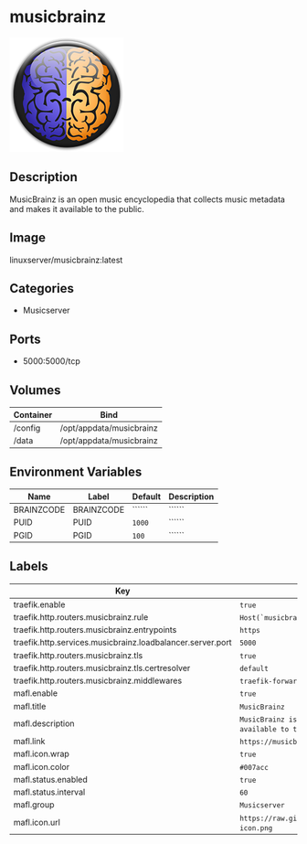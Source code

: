 # musicbrainz

![Logo](images/musicbrainz.png)

## Description
MusicBrainz is an open music encyclopedia that collects music metadata and makes it available to the public.

## Image
linuxserver/musicbrainz:latest

## Categories
- Musicserver

## Ports
- 5000:5000/tcp

## Volumes
| Container | Bind |
|-----------|------|
| /config | /opt/appdata/musicbrainz |
| /data | /opt/appdata/musicbrainz |

## Environment Variables
| Name | Label | Default | Description |
|------|-------|---------|-------------|
| BRAINZCODE | BRAINZCODE | `````` | `````` |
| PUID | PUID | ```1000``` | `````` |
| PGID | PGID | ```100``` | `````` |

## Labels
| Key | Value |
|-----|-------|
| traefik.enable | ```true``` |
| traefik.http.routers.musicbrainz.rule | ```Host(`musicbrainz.{$TRAEFIK_INGRESS_DOMAIN}`)``` |
| traefik.http.routers.musicbrainz.entrypoints | ```https``` |
| traefik.http.services.musicbrainz.loadbalancer.server.port | ```5000``` |
| traefik.http.routers.musicbrainz.tls | ```true``` |
| traefik.http.routers.musicbrainz.tls.certresolver | ```default``` |
| traefik.http.routers.musicbrainz.middlewares | ```traefik-forward-auth``` |
| mafl.enable | ```true``` |
| mafl.title | ```MusicBrainz``` |
| mafl.description | ```MusicBrainz is an open music encyclopedia that collects music metadata and makes it available to the public.``` |
| mafl.link | ```https://musicbrainz.{$TRAEFIK_INGRESS_DOMAIN}``` |
| mafl.icon.wrap | ```true``` |
| mafl.icon.color | ```#007acc``` |
| mafl.status.enabled | ```true``` |
| mafl.status.interval | ```60``` |
| mafl.group | ```Musicserver``` |
| mafl.icon.url | ```https://raw.githubusercontent.com/Qballjos/portainer_templates/master/Images/musicbrainz-icon.png``` |

